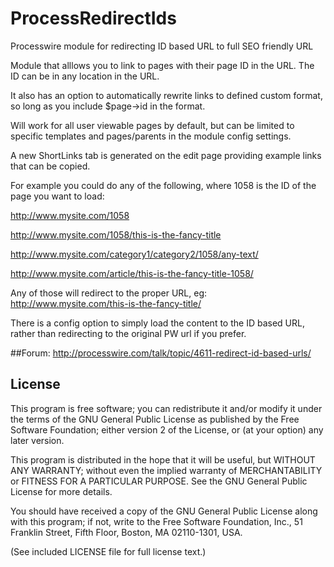 ProcessRedirectIds
==================

Processwire module for redirecting ID based URL to full SEO friendly URL

Module that alllows you to link to pages with their page ID in the URL. The ID can be in any location in the URL.

It also has an option to automatically rewrite links to defined custom format, so long as you include $page->id in the format.

Will work for all user viewable pages by default, but can be limited to specific templates and pages/parents in the module config settings.

A new ShortLinks tab is generated on the edit page providing example links that can be copied.

For example you could do any of the following, where 1058 is the ID of the page you want to load:

http://www.mysite.com/1058

http://www.mysite.com/1058/this-is-the-fancy-title

http://www.mysite.com/category1/category2/1058/any-text/

http://www.mysite.com/article/this-is-the-fancy-title-1058/

Any of those will redirect to the proper URL, eg: http://www.mysite.com/this-is-the-fancy-title/

There is a config option to simply load the content to the ID based URL, rather than redirecting to the original PW url if you prefer.

##Forum:
http://processwire.com/talk/topic/4611-redirect-id-based-urls/


## License

This program is free software; you can redistribute it and/or
modify it under the terms of the GNU General Public License
as published by the Free Software Foundation; either version 2
of the License, or (at your option) any later version.

This program is distributed in the hope that it will be useful,
but WITHOUT ANY WARRANTY; without even the implied warranty of
MERCHANTABILITY or FITNESS FOR A PARTICULAR PURPOSE.  See the
GNU General Public License for more details.

You should have received a copy of the GNU General Public License
along with this program; if not, write to the Free Software
Foundation, Inc., 51 Franklin Street, Fifth Floor, Boston, MA  02110-1301, USA.

(See included LICENSE file for full license text.)